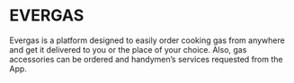# EVERGAS

Evergas is a platform designed to easily order cooking gas from anywhere and get it delivered to you or the place of your choice. Also, gas accessories can be ordered and handymen’s services requested from the App.
